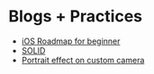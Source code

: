 # Blogs + Practices

* [iOS Roadmap for beginner](lo-trinh-bat-dau-hoc-lap-trinh-ios.md)
* [SOLID](<../design-patterns-architecture/solid (1).md>)
* [Portrait effect on custom camera](../practices/portrait-effect-on-custom-camera.md)
